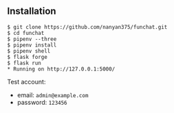## Installation

```
$ git clone https://github.com/nanyan375/funchat.git
$ cd funchat
$ pipenv --three
$ pipenv install
$ pipenv shell
$ flask forge
$ flask run
* Running on http://127.0.0.1:5000/
```
Test account:
* email: `admin@example.com`
* password: `123456`
